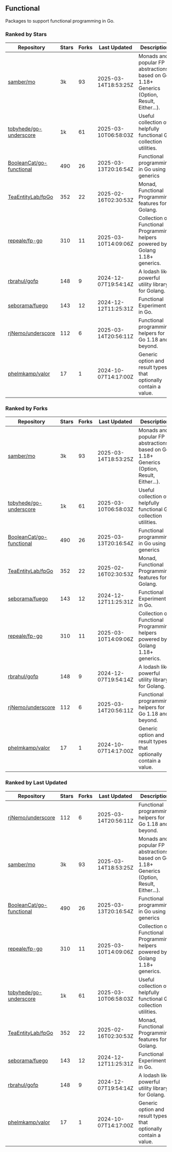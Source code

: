 ## Functional

Packages to support functional programming in Go.

### Ranked by Stars

| Repository | Stars | Forks | Last Updated | Description | 
|------------|-------|-------|--------------|-------------|
| [samber/mo](https://github.com/samber/mo) | 3k | 93 | 2025-03-14T18:53:25Z |  Monads and popular FP abstractions, based on Go 1.18+ Generics (Option, Result, Either...). |
| [tobyhede/go-underscore](https://github.com/tobyhede/go-underscore) | 1k | 61 | 2025-03-10T06:58:03Z |  Useful collection of helpfully functional Go collection utilities. |
| [BooleanCat/go-functional](https://github.com/BooleanCat/go-functional) | 490 | 26 | 2025-03-13T20:16:54Z |  Functional programming in Go using generics |
| [TeaEntityLab/fpGo](https://github.com/TeaEntityLab/fpGo) | 352 | 22 | 2025-02-16T02:30:53Z |  Monad, Functional Programming features for Golang. |
| [repeale/fp-go](https://github.com/repeale/fp-go) | 310 | 11 | 2025-03-10T14:09:06Z |  Collection of Functional Programming helpers powered by Golang 1.18+ generics. |
| [rbrahul/gofp](https://github.com/rbrahul/gofp) | 148 | 9 | 2024-12-07T19:54:14Z |  A lodash like powerful utility library for Golang. |
| [seborama/fuego](https://github.com/seborama/fuego) | 143 | 12 | 2024-12-12T11:25:31Z |  Functional Experiment in Go. |
| [rjNemo/underscore](https://github.com/rjNemo/underscore) | 112 | 6 | 2025-03-14T20:56:11Z |  Functional programming helpers for Go 1.18 and beyond. |
| [phelmkamp/valor](https://github.com/phelmkamp/valor) | 17 | 1 | 2024-10-07T14:17:00Z |  Generic option and result types that optionally contain a value. |

### Ranked by Forks

| Repository | Stars | Forks | Last Updated | Description | 
|------------|-------|-------|--------------|-------------|
| [samber/mo](https://github.com/samber/mo) | 3k | 93 | 2025-03-14T18:53:25Z |  Monads and popular FP abstractions, based on Go 1.18+ Generics (Option, Result, Either...). |
| [tobyhede/go-underscore](https://github.com/tobyhede/go-underscore) | 1k | 61 | 2025-03-10T06:58:03Z |  Useful collection of helpfully functional Go collection utilities. |
| [BooleanCat/go-functional](https://github.com/BooleanCat/go-functional) | 490 | 26 | 2025-03-13T20:16:54Z |  Functional programming in Go using generics |
| [TeaEntityLab/fpGo](https://github.com/TeaEntityLab/fpGo) | 352 | 22 | 2025-02-16T02:30:53Z |  Monad, Functional Programming features for Golang. |
| [seborama/fuego](https://github.com/seborama/fuego) | 143 | 12 | 2024-12-12T11:25:31Z |  Functional Experiment in Go. |
| [repeale/fp-go](https://github.com/repeale/fp-go) | 310 | 11 | 2025-03-10T14:09:06Z |  Collection of Functional Programming helpers powered by Golang 1.18+ generics. |
| [rbrahul/gofp](https://github.com/rbrahul/gofp) | 148 | 9 | 2024-12-07T19:54:14Z |  A lodash like powerful utility library for Golang. |
| [rjNemo/underscore](https://github.com/rjNemo/underscore) | 112 | 6 | 2025-03-14T20:56:11Z |  Functional programming helpers for Go 1.18 and beyond. |
| [phelmkamp/valor](https://github.com/phelmkamp/valor) | 17 | 1 | 2024-10-07T14:17:00Z |  Generic option and result types that optionally contain a value. |

### Ranked by Last Updated

| Repository | Stars | Forks | Last Updated | Description | 
|------------|-------|-------|--------------|-------------|
| [rjNemo/underscore](https://github.com/rjNemo/underscore) | 112 | 6 | 2025-03-14T20:56:11Z |  Functional programming helpers for Go 1.18 and beyond. |
| [samber/mo](https://github.com/samber/mo) | 3k | 93 | 2025-03-14T18:53:25Z |  Monads and popular FP abstractions, based on Go 1.18+ Generics (Option, Result, Either...). |
| [BooleanCat/go-functional](https://github.com/BooleanCat/go-functional) | 490 | 26 | 2025-03-13T20:16:54Z |  Functional programming in Go using generics |
| [repeale/fp-go](https://github.com/repeale/fp-go) | 310 | 11 | 2025-03-10T14:09:06Z |  Collection of Functional Programming helpers powered by Golang 1.18+ generics. |
| [tobyhede/go-underscore](https://github.com/tobyhede/go-underscore) | 1k | 61 | 2025-03-10T06:58:03Z |  Useful collection of helpfully functional Go collection utilities. |
| [TeaEntityLab/fpGo](https://github.com/TeaEntityLab/fpGo) | 352 | 22 | 2025-02-16T02:30:53Z |  Monad, Functional Programming features for Golang. |
| [seborama/fuego](https://github.com/seborama/fuego) | 143 | 12 | 2024-12-12T11:25:31Z |  Functional Experiment in Go. |
| [rbrahul/gofp](https://github.com/rbrahul/gofp) | 148 | 9 | 2024-12-07T19:54:14Z |  A lodash like powerful utility library for Golang. |
| [phelmkamp/valor](https://github.com/phelmkamp/valor) | 17 | 1 | 2024-10-07T14:17:00Z |  Generic option and result types that optionally contain a value. |

